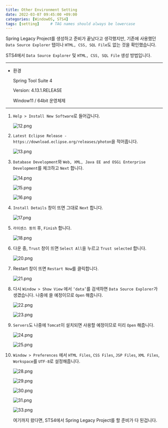 ```yaml
---
title: Other Environment Setting
date: 2022-03-07 09:45:00 +09:00 
categories: [WindowOS, STS4]
tags: [setting]     # TAG names should always be lowercase
---
```


Spring Legacy Project를 생성하고 준비가 끝났다고 생각했지만, 기존에 사용했던 `Data Source Explorer` 탭이나 `HTML, CSS, SQL File`도 없는 것을 확인했습니다.

STS4에서 `Data Source Explorer` 및 `HTML, CSS, SQL File` 생성 방법입니다.

---

- 환경
    
    Spring Tool Suite 4<br>
    
    Version: 4.13.1.RELEASE<br>
    
    Window11 / 64bit 운영체제<br>
    

---

1. `Help > Install New Software`로 들어갑니다.
    
    ![12.png](/assets/2022-03-07-STS4-Other-Environment-Setting/0.png)
    
2. `Latest Eclipse Release - https://download.eclipse.org/releases/photon`을 적어줍니다.
    
    ![13.png](/assets/2022-03-07-STS4-Other-Environment-Setting/1.png)
    
3. `Database Development`와 `Web, XML, Java EE and OSGi Enterprise Development`를 체크하고 `Next` 합니다.
    
    ![14.png](/assets/2022-03-07-STS4-Other-Environment-Setting/2.png)
    
    ![15.png](/assets/2022-03-07-STS4-Other-Environment-Setting/3.png)
    
    ![16.png](/assets/2022-03-07-STS4-Other-Environment-Setting/4.png)
    
4. `Install Details` 창이 뜨면 그대로 `Next` 합니다.
    
    ![17.png](/assets/2022-03-07-STS4-Other-Environment-Setting/5.png)
    
5. `라이센스 동의` 후, `Finish` 합니다.
    
    ![18.png](/assets/2022-03-07-STS4-Other-Environment-Setting/6.png)
    
6. 다운 중, `Trust` 창이 뜨면 `Select All`을 누르고 `Trust selected` 합니다.
    
    ![20.png](/assets/2022-03-07-STS4-Other-Environment-Setting/7.png)
    
7. Restart 창이 뜨면 `Restart Now`를 클릭합니다.
    
    ![21.png](/assets/2022-03-07-STS4-Other-Environment-Setting/8.png)
    
8. 다시 `Window > Show View` 에서 `‘data’`를 검색하면 `Data Source Explorer`가 생겼습니다. 나중에 쓸 예정이므로 `Open` 해줍니다.
    
    ![22.png](/assets/2022-03-07-STS4-Other-Environment-Setting/9.png)
    
    ![23.png](/assets/2022-03-07-STS4-Other-Environment-Setting/10.png)
    
9. `Servers`도 나중에 `Tomcat`이 설치되면 사용할 예정이므로 미리 `Open` 해줍니다.
    
    ![24.png](/assets/2022-03-07-STS4-Other-Environment-Setting/11.png)
    
    ![25.png](/assets/2022-03-07-STS4-Other-Environment-Setting/12.png)
    
10. `Window > Preferences` 에서 `HTML Files`, `CSS Files`, `JSP Files`, `XML Files`, `Workspace`를 `UTF-8`로 설정해줍니다.
    
    ![28.png](/assets/2022-03-07-STS4-Other-Environment-Setting/13.png)
    
    ![29.png](/assets/2022-03-07-STS4-Other-Environment-Setting/14.png)
    
    ![30.png](/assets/2022-03-07-STS4-Other-Environment-Setting/15.png)
    
    ![31.png](/assets/2022-03-07-STS4-Other-Environment-Setting/16.png)
    
    ![33.png](/assets/2022-03-07-STS4-Other-Environment-Setting/17.png)
    
    여기까지 왔다면, STS4에서 Spring Legacy Project를 할 준비가 다 된겁니다.